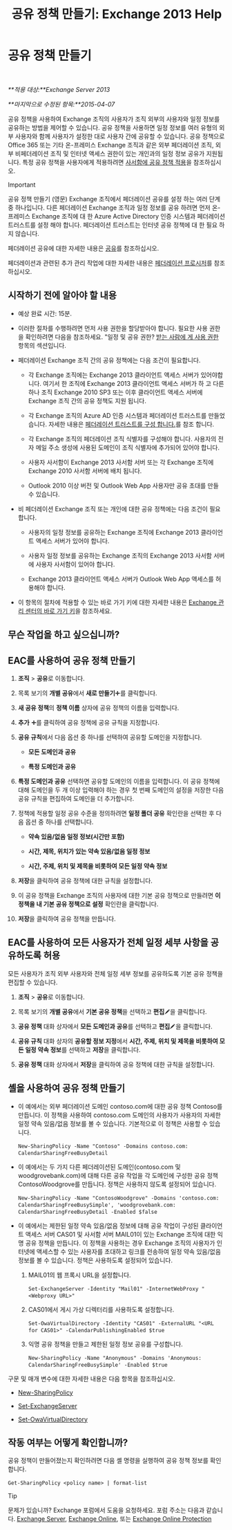 ﻿---
title: '공유 정책 만들기: Exchange 2013 Help'
TOCTitle: 공유 정책 만들기
ms:assetid: cae8cab0-6265-448b-8add-5202cdb20678
ms:mtpsurl: https://technet.microsoft.com/ko-kr/library/JJ657494(v=EXCHG.150)
ms:contentKeyID: 50484156
ms.date: 05/22/2018
mtps_version: v=EXCHG.150
ms.translationtype: MT
---

# 공유 정책 만들기

 

_**적용 대상:**Exchange Server 2013_

_**마지막으로 수정된 항목:**2015-04-07_

공유 정책을 사용하여 Exchange 조직의 사용자가 조직 외부의 사용자와 일정 정보를 공유하는 방법을 제어할 수 있습니다. 공유 정책을 사용하면 일정 정보를 여러 유형의 외부 사용자와 함께 사용자가 설정한 대로 사용자 간에 공유할 수 있습니다. 공유 정책으로 Office 365 또는 기타 온-프레미스 Exchange 조직과 같은 외부 페더레이션 조직, 외부 비페더레이션 조직 및 인터넷 액세스 권한이 있는 개인과의 일정 정보 공유가 지원됩니다. 특정 공유 정책을 사용자에게 적용하려면 [사서함에 공유 정책 적용](apply-a-sharing-policy-to-mailboxes-exchange-2013-help.md)을 참조하십시오.


> [!IMPORTANT]
> 공유 정책 만들기 (영문) Exchange 조직에서 페더레이션 공유를 설정 하는 여러 단계 중 하나입니다. 다른 페더레이션 Exchange 조직과 일정 정보를 공유 하려면 먼저 온-프레미스 Exchange 조직에 대 한 Azure Active Directory 인증 시스템과 페더레이션 트러스트를 설정 해야 합니다. 페더레이션 트러스트는 인터넷 공유 정책에 대 한 필요 하지 않습니다.



페더레이션 공유에 대한 자세한 내용은 [공유](sharing-exchange-2013-help.md)를 참조하십시오.

페더레이션과 관련된 추가 관리 작업에 대한 자세한 내용은 [페더레이션 프로시저](federation-procedures-exchange-2013-help.md)를 참조하십시오.

## 시작하기 전에 알아야 할 내용

  - 예상 완료 시간: 15분.

  - 이러한 절차를 수행하려면 먼저 사용 권한을 할당받아야 합니다. 필요한 사용 권한을 확인하려면 다음을 참조하세요. "일정 및 공유 권한? [받는 사람에 게 사용 권한](recipients-permissions-exchange-2013-help.md) 항목의 섹션입니다.

  - 페더레이션 Exchange 조직 간의 공유 정책에는 다음 조건이 필요합니다.
    
      - 각 Exchange 조직에는 Exchange 2013 클라이언트 액세스 서버가 있어야합니다. 여기서 한 조직에 Exchange 2013 클라이언트 액세스 서버가 하 고 다른 하나 조직 Exchange 2010 SP3 또는 이후 클라이언트 액세스 서버에 Exchange 조직 간의 공유 정책도 지원 됩니다.
    
      - 각 Exchange 조직의 Azure AD 인증 시스템과 페더레이션 트러스트를 만들었습니다. 자세한 내용은 [페더레이션 트러스트를 구성 합니다.](configure-a-federation-trust-exchange-2013-help.md)를 참조 합니다.
    
      - 각 Exchange 조직의 페더레이션 조직 식별자를 구성해야 합니다. 사용자의 전자 메일 주소 생성에 사용된 도메인이 조직 식별자에 추가되어 있어야 합니다.
    
      - 사용자 사서함이 Exchange 2013 사서함 서버 또는 각 Exchange 조직에 Exchange 2010 사서함 서버에 배치 됩니다.
    
      - Outlook 2010 이상 버전 및 Outlook Web App 사용자만 공유 초대를 만들 수 있습니다.

  - 비 페더레이션 Exchange 조직 또는 개인에 대한 공유 정책에는 다음 조건이 필요합니다.
    
      - 사용자의 일정 정보를 공유하는 Exchange 조직에 Exchange 2013 클라이언트 액세스 서버가 있어야 합니다.
    
      - 사용자 일정 정보를 공유하는 Exchange 조직의 Exchange 2013 사서함 서버에 사용자 사서함이 있어야 합니다.
    
      - Exchange 2013 클라이언트 액세스 서버가 Outlook Web App 액세스를 허용해야 합니다.

  - 이 항목의 절차에 적용할 수 있는 바로 가기 키에 대한 자세한 내용은 [Exchange 관리 센터의 바로 가기 키](keyboard-shortcuts-in-the-exchange-admin-center-exchange-online-protection-help.md)을 참조하세요.

## 무슨 작업을 하고 싶으십니까?

## EAC를 사용하여 공유 정책 만들기

1.  **조직** \> **공유**로 이동합니다.

2.  목록 보기의 **개별 공유**에서 **새로 만들기**![아이콘 추가](images/JJ218640.c1e75329-d6d7-4073-a27d-498590bbb558(EXCHG.150).gif "아이콘 추가")를 클릭합니다.

3.  **새 공유 정책**의 **정책 이름** 상자에 공유 정책의 이름을 입력합니다.

4.  **추가** ![아이콘 추가](images/JJ218640.c1e75329-d6d7-4073-a27d-498590bbb558(EXCHG.150).gif "아이콘 추가")를 클릭하여 공유 정책에 공유 규칙을 지정합니다.

5.  **공유 규칙**에서 다음 옵션 중 하나를 선택하여 공유할 도메인을 지정합니다.
    
      - **모든 도메인과 공유**
    
      - **특정 도메인과 공유**

6.  **특정 도메인과 공유** 선택하면 공유할 도메인의 이름을 입력합니다. 이 공유 정책에 대해 도메인을 두 개 이상 입력해야 하는 경우 첫 번째 도메인의 설정을 저장한 다음 공유 규칙을 편집하여 도메인을 더 추가합니다.

7.  정책에 적용할 일정 공유 수준을 정의하려면 **일정 폴더 공유** 확인란을 선택한 후 다음 옵션 중 하나를 선택합니다.
    
      - **약속 있음/없음 일정 정보(시간만 포함)**
    
      - **시간, 제목, 위치가 있는 약속 있음/없음 일정 정보**
    
      - **시간, 주제, 위치 및 제목을 비롯하여 모든 일정 약속 정보**

8.  **저장**을 클릭하여 공유 정책에 대한 규칙을 설정합니다.

9.  이 공유 정책을 Exchange 조직의 사용자에 대한 기본 공유 정책으로 만들려면 **이 정책을 내 기본 공유 정책으로 설정** 확인란을 클릭합니다.

10. **저장**을 클릭하여 공유 정책을 만듭니다.

## EAC를 사용하여 모든 사용자가 전체 일정 세부 사항을 공유하도록 허용

모든 사용자가 조직 외부 사용자와 전체 일정 세부 정보를 공유하도록 기본 공유 정책을 편집할 수 있습니다.

1.  **조직** \> **공유**로 이동합니다.

2.  목록 보기의 **개별 공유**에서 **기본 공유 정책**을 선택하고 **편집**![편집 아이콘](images/JJ218640.6f53ccb2-1f13-4c02-bea0-30690e6ea71d(EXCHG.150).gif "편집 아이콘")을 클릭합니다.

3.  **공유 정책** 대화 상자에서 **모든 도메인과 공유**를 선택하고 **편집**![편집 아이콘](images/JJ218640.6f53ccb2-1f13-4c02-bea0-30690e6ea71d(EXCHG.150).gif "편집 아이콘")을 클릭합니다.

4.  **공유 규칙** 대화 상자의 **공유할 정보 지정**에서 **시간, 주제, 위치 및 제목을 비롯하여 모든 일정 약속 정보**를 선택하고 **저장**을 클릭합니다.

5.  **공유 정책** 대화 상자에서 **저장**을 클릭하여 공유 정책에 대한 규칙을 설정합니다.

## 셸을 사용하여 공유 정책 만들기

  - 이 예에서는 외부 페더레이션 도메인 contoso.com에 대한 공유 정책 Contoso를 만듭니다. 이 정책을 사용하여 contoso.com 도메인의 사용자가 사용자의 자세한 일정 약속 있음/없음 정보를 볼 수 있습니다. 기본적으로 이 정책은 사용할 수 있습니다.
    
        New-SharingPolicy -Name "Contoso" -Domains contoso.com: CalendarSharingFreeBusyDetail

  - 이 예에서는 두 가지 다른 페더레이션된 도메인(contoso.com 및 woodgrovebank.com)에 대해 다른 공유 작업을 각 도메인에 구성한 공유 정책 ContosoWoodgrove를 만듭니다. 정책은 사용하지 않도록 설정되어 있습니다.
    
        New-SharingPolicy -Name "ContosoWoodgrove" -Domains 'contoso.com: CalendarSharingFreeBusySimple', 'woodgrovebank.com: CalendarSharingFreeBusyDetail -Enabled $false

  - 이 예에서는 제한된 일정 약속 있음/없음 정보에 대해 공유 작업이 구성된 클라이언트 액세스 서버 CAS01 및 사서함 서버 MAIL01이 있는 Exchange 조직에 대한 익명 공유 정책을 만듭니다. 이 정책을 사용하는 경우 Exchange 조직의 사용자가 인터넷에 액세스할 수 있는 사용자를 초대하고 링크를 전송하여 일정 약속 있음/없음 정보를 볼 수 있습니다. 정책은 사용하도록 설정되어 있습니다.
    
    1.  MAIL01의 웹 프록시 URL을 설정합니다.
        
            Set-ExchangeServer -Identity "Mail01" -InternetWebProxy "<Webproxy URL>"
    
    2.  CAS01에서 게시 가상 디렉터리를 사용하도록 설정합니다.
        
            Set-OwaVirtualDirectory -Identity "CAS01" -ExternalURL "<URL for CAS01>" -CalendarPublishingEnabled $true
    
    3.  익명 공유 정책을 만들고 제한된 일정 정보 공유를 구성합니다.
        
            New-SharingPolicy -Name "Anonymous" -Domains 'Anonymous: CalendarSharingFreeBusySimple' -Enabled $true

구문 및 매개 변수에 대한 자세한 내용은 다음 항목을 참조하십시오.

  - [New-SharingPolicy](https://technet.microsoft.com/ko-kr/library/dd298186\(v=exchg.150\))

  - [Set-ExchangeServer](https://technet.microsoft.com/ko-kr/library/bb123716\(v=exchg.150\))

  - [Set-OwaVirtualDirectory](https://technet.microsoft.com/ko-kr/library/bb123515\(v=exchg.150\))

## 작동 여부는 어떻게 확인합니까?

공유 정책이 만들어졌는지 확인하려면 다음 셸 명령을 실행하여 공유 정책 정보를 확인합니다.

    Get-SharingPolicy <policy name> | format-list


> [!TIP]
> 문제가 있습니까? Exchange 포럼에서 도움을 요청하세요. 포럼 주소는 다음과 같습니다. <A href="https://go.microsoft.com/fwlink/p/?linkid=60612">Exchange Server</A>, <A href="https://go.microsoft.com/fwlink/p/?linkid=267542">Exchange Online</A>, 또는 <A href="https://go.microsoft.com/fwlink/p/?linkid=285351">Exchange Online Protection</A>


